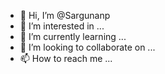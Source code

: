 - 👋 Hi, I’m @Sargunanp
- 👀 I’m interested in ...
- 🌱 I’m currently learning ...
- 💞️ I’m looking to collaborate on ...
- 📫 How to reach me ...

<!---
Sargunanp/Sargunanp is a ✨ special ✨ repository because its `README.md` (this file) appears on your GitHub profile.
You can click the Preview link to take a look at your changes.
--->
